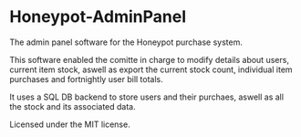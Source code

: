 # Honeypot-AdminPanel

The admin panel software for the Honeypot purchase system.

This software enabled the comitte in charge to modify details about users, current item stock, aswell as export the current stock count, individual item purchases and fortnightly user bill totals.

It uses a SQL DB backend to store users and their purchaes, aswell as all the stock and its associated data.

Licensed under the MIT license.


